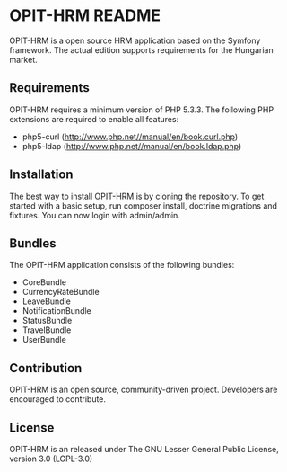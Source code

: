OPIT-HRM README
========================

OPIT-HRM is a open source HRM application based on the Symfony framework.
The actual edition supports requirements for the Hungarian market.

Requirements
------------

OPIT-HRM requires a minimum version of PHP 5.3.3.
The following PHP extensions are required to enable all features:

  * php5-curl (http://www.php.net//manual/en/book.curl.php)
  * php5-ldap (http://www.php.net//manual/en/book.ldap.php)

Installation
------------

The best way to install OPIT-HRM is by cloning the repository. To get started
with a basic setup, run composer install, doctrine migrations and fixtures.
You can now login with admin/admin.

Bundles
------------

The OPIT-HRM application consists of the following bundles:

  * CoreBundle
  * CurrencyRateBundle
  * LeaveBundle
  * NotificationBundle
  * StatusBundle
  * TravelBundle
  * UserBundle

Contribution
------------

OPIT-HRM is an open source, community-driven project. Developers are
encouraged to contribute.

License
------------

OPIT-HRM is an released under The GNU Lesser General Public License, version 3.0 (LGPL-3.0)